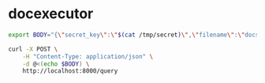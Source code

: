 # docexecutor

```sh {"terminalRows":"3"}
export BODY="{\"secret_key\":\"$(cat /tmp/secret)\",\"filename\":\"docs/index.md\",\"snippet_id\":\"list all\"}"
```

```sh {"terminalRows":"14"}
curl -X POST \
    -H "Content-Type: application/json" \
    -d @<(echo $BODY) \
    http://localhost:8000/query
```
